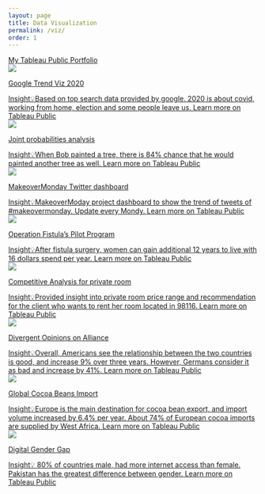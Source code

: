 ```yaml
---
layout: page
title: Data Visualization
permalink: /viz/
order: 1
---
```


<div class="container">
  <div class="tableau_link">
    <a href="https://public.tableau.com/profile/thejasmine#!/" target="_blank">My Tableau Public Portfolio</a>
  </div>
  <div class="viz_container" data-aos="fade-up" data-aos-easing="ease-out-quad" data-aos-delay="100" data-aos-duration="700">
    <div class="viz_img">
      <a href="https://public.tableau.com/profile/thejasmine#!/vizhome/GoogleYearInSearch2020/YearinSearch" target="_blank">
        <img src="{{site.baseurl}}/assets/img/viz/01.png">
        <p>Google Trend Viz 2020</p>
        <div>Insight💡Based on top search data provided by google. 2020 is about covid, working from home, election and some people leave us.
        Learn more on <span class="bold-font">Tableau Public</span></div>
      </a>
    </div>
    <div class="viz_img" data-aos="fade-up" data-aos-easing="ease-out-quad" data-aos-duration="700">
      <a href="https://public.tableau.com/profile/thejasmine#!/vizhome/THEJOYOFPAINTING/Dashboard1" target="_blank">
        <img src="{{site.baseurl}}/assets/img/viz/02.png">
        <p>Joint probabilities analysis</p>
        <div>Insight💡When Bob painted a tree, there is 84% chance that he would painted another tree as well.
        Learn more on <span class="bold-font">Tableau Public</span></div>
      </a>
    </div>
    <div class="viz_img" data-aos="fade-up" data-aos-easing="ease-out-quad" data-aos-duration="700">
      <a href="https://public.tableau.com/profile/thejasmine#!/vizhome/MakeoverMondayTwitterDashboard/TwitterDashboard" target="_blank">
        <img src="{{site.baseurl}}/assets/img/twitter.jpg">
        <p>MakeoverMonday Twitter dashboard</p>
        <div>Insight💡MakeoverModay project dashboard to show the trend of tweets of #makeovermonday. Update every Mondy.
        Learn more on <span class="bold-font">Tableau Public</span></div>
      </a>
    </div>
    <div class="viz_img" data-aos="fade-up" data-aos-easing="ease-out-quad" data-aos-duration="700">
      <a href="https://public.tableau.com/profile/thejasmine#!/vizhome/THESUCCESSOFOPERATIONFISTULASPILOTPROGRAM/Dashboard1" target="_blank">
        <img src="{{site.baseurl}}/assets/img/viz/operation.png">
        <p>Operation Fistula’s Pilot Program </p>
        <div>Insight💡After fistula surgery, women can gain additional 12 years to live with 16 dollars spend per year.
        Learn more on <span class="bold-font">Tableau Public</span></div>
      </a>
    </div>
     <div class="viz_img" data-aos="fade-up" data-aos-easing="ease-out-quad" data-aos-duration="700">
      <a href="https://public.tableau.com/profile/thejasmine#!/vizhome/CompetitiveAnalysisforprivateroom/PrivateRoomAnalysis" target="_blank">
        <img src="{{site.baseurl}}/assets/img/viz/seattle_analysis.png">
        <p>Competitive Analysis for private room</p>
        <div>Insight💡Provided insight into private room price range and recommendation for the client who wants to rent her room located in 98116.
        Learn more on <span class="bold-font">Tableau Public</span></div>
      </a>
    </div>
     <div class="viz_img" data-aos="fade-up" data-aos-easing="ease-out-quad" data-aos-duration="700">
      <a href="https://public.tableau.com/profile/thejasmine#!/vizhome/DivergentOpinionsonTransatlanticAlliance_16075591796660/DivergentOpinionsonTransatlanticAlliance" target="_blank">
        <img src="{{site.baseurl}}/assets/img/viz/Divergent.png">
        <p>Divergent Opinions on Alliance</p>
        <div>Insight💡Overall, Americans see the relationship between the two countries is good, and increase 9% over three years.
However, Germans consider it as bad and increase by 41%.
        Learn more on <span class="bold-font">Tableau Public</span></div>
      </a>
    </div>
    <div class="viz_img" data-aos="fade-up" data-aos-easing="ease-out-quad" data-aos-duration="700">
      <a href="https://public.tableau.com/profile/thejasmine#!/vizhome/Globalimportofcocoabeans_16091889395530/cocaimport" target="_blank">
        <img src="{{site.baseurl}}/assets/img/viz/cocoa.png">
        <p>Global Cocoa Beans Import</p>
        <div>Insight💡Europe is the main destination for cocoa bean export, and import volume increased by 6.4% per year. About 74% of European cocoa imports are supplied by West Africa.
        Learn more on <span class="bold-font">Tableau Public</span></div>
      </a>
    </div>
     <div class="viz_img" data-aos="fade-up" data-aos-easing="ease-out-quad" data-aos-duration="700">
      <a href="https://public.tableau.com/profile/thejasmine#!/vizhome/DigitalGenderGap_16044692570320/Dashboard1" target="_blank">
        <img src="{{site.baseurl}}/assets/img/viz/gender_gap.png">
        <p>Digital Gender Gap</p>
        <div>Insight💡  80% of countries male, had more internet access than female. Pakistan has the greatest difference between gender.
        Learn more on <span class="bold-font">Tableau Public</span></div>
      </a>
    </div>

 </div>
</div>
